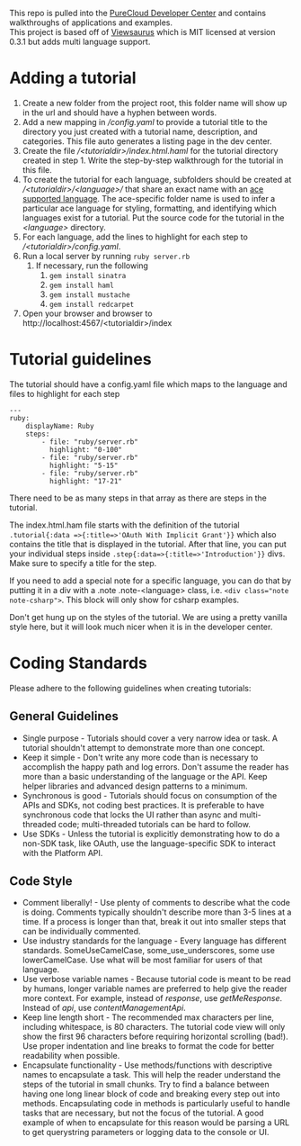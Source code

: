 This repo is pulled into the [PureCloud Developer Center](http://developer.mypurecloud.com) and contains walkthroughs of applications and examples.  
This project is based off of [Viewsaurus](https://www.npmjs.com/package/viewsaurus) which is MIT licensed at version 0.3.1 but adds multi language support.

# Adding a tutorial
1. Create a new folder from the project root, this folder name will show up in the url and should have a hyphen between words.
2. Add a new mapping in _/config.yaml_ to provide a tutorial title to the directory you just created with a tutorial name, description, and categories.  This file auto generates a listing page in the dev center.
3. Create the file  _/\<tutorialdir>/index.html.haml_ for the tutorial directory created in step 1. Write the step-by-step walkthrough for the tutorial in this file.
4. To create the tutorial for each language, subfolders should be created at _/\<tutorialdir>/\<language>/_ that share an exact name with an [ace supported language](https://cdnjs.com/libraries/ace/). The ace-specific folder name is used to infer a particular ace language for styling, formatting, and identifying which languages exist for a tutorial. Put the source code for the tutorial in the _\<language>_ directory.
5. For each language, add the lines to highlight for each step to _/\<tutorialdir>/config.yaml_.
6. Run a local server by running `ruby server.rb`
	1. If necessary, run the following
	    1. `gem install sinatra`
	    2. `gem install haml`
	    3. `gem install mustache`
	    4. `gem install redcarpet`
7. Open your browser and browser to http://localhost:4567/\<tutorialdir>/index

# Tutorial guidelines

The tutorial should have a config.yaml file which maps to the language and files to highlight for each step

```
---
ruby:
    displayName: Ruby
    steps:
        - file: "ruby/server.rb"
          highlight: "0-100"
        - file: "ruby/server.rb"
          highlight: "5-15"
        - file: "ruby/server.rb"
          highlight: "17-21"

```

There need to be as many steps in that array as there are steps in the tutorial.

The index.html.ham file starts with the definition of the tutorial `.tutorial{:data =>{:title=>'OAuth With Implicit Grant'}}` which also contains the title that is displayed in the tutorial.  After that line, you can put your individual steps inside `.step{:data=>{:title=>'Introduction'}}` divs.  Make sure to specify a title for the step.

If you need to add a special note for a specific language, you can do that by putting it in a div with a .note .note-\<language> class, i.e. ```<div class="note note-csharp">```.  This block will only show for csharp examples.  

Don't get hung up on the styles of the tutorial.  We are using a pretty vanilla style here, but it will look much nicer when it is in the developer center.

# Coding Standards

Please adhere to the following guidelines when creating tutorials:

## General Guidelines

* Single purpose - Tutorials should cover a very narrow idea or task. A tutorial shouldn't attempt to demonstrate more than one concept.
* Keep it simple - Don't write any more code than is necessary to accomplish the happy path and log errors. Don't assume the reader has more than a basic understanding of the language or the API. Keep helper libraries and advanced design patterns to a minimum.
* Synchronous is good - Tutorials should focus on consumption of the APIs and SDKs, not coding best practices. It is preferable to have synchronous code that locks the UI rather than async and multi-threaded code; multi-threaded tutorials can be hard to follow.
* Use SDKs - Unless the tutorial is explicitly demonstrating how to do a non-SDK task, like OAuth, use the language-specific SDK to interact with the Platform API. 

## Code Style

* Comment liberally! - Use plenty of comments to describe what the code is doing. Comments typically shouldn't describe more than 3-5 lines at a time. If a process is longer than that, break it out into smaller steps that can be individually commented.
* Use industry standards for the language - Every language has different standards. SomeUseCamelCase, some_use_underscores, some use lowerCamelCase. Use what will be most familiar for users of that language. 
* Use verbose variable names - Because tutorial code is meant to be read by humans, longer variable names are preferred to help give the reader more context. For example, instead of _response_, use _getMeResponse_. Instead of _api_, use _contentManagementApi_.
* Keep line length short - The recommended max characters per line, including whitespace, is 80 characters. The tutorial code view will only show the first 96 characters before requiring horizontal scrolling (bad!). Use proper indentation and line breaks to format the code for better readability when possible.
* Encapsulate functionality - Use methods/functions with descriptive names to encapsulate a task. This will help the reader understand the steps of the tutorial in small chunks. Try to find a balance between having one long linear block of code and breaking every step out into methods. Encapsulating code in methods is particularly useful to handle tasks that are necessary, but not the focus of the tutorial. A good example of when to encapsulate for this reason would be parsing a URL to get querystring parameters or logging data to the console or UI.
